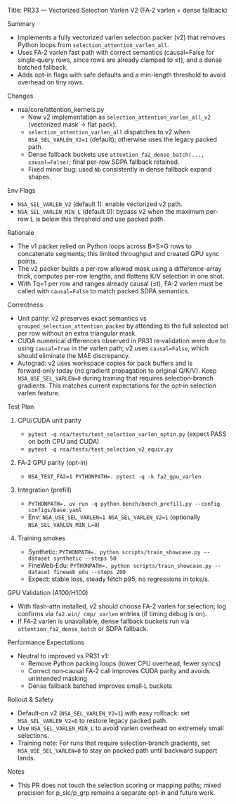 Title: PR33 — Vectorized Selection Varlen V2 (FA‑2 varlen + dense fallback)

Summary
- Implements a fully vectorized varlen selection packer (v2) that removes Python loops from `selection_attention_varlen_all`.
- Uses FA‑2 varlen fast path with correct semantics (causal=False for single‑query rows, since rows are already clamped to ≤t), and a dense batched fallback.
- Adds opt-in flags with safe defaults and a min-length threshold to avoid overhead on tiny rows.

Changes
- nsa/core/attention_kernels.py
  - New v2 implementation as `selection_attention_varlen_all_v2` (vectorized mask → flat pack).
  - `selection_attention_varlen_all` dispatches to v2 when `NSA_SEL_VARLEN_V2=1` (default); otherwise uses the legacy packed path.
  - Dense fallback buckets use `attention_fa2_dense_batch(..., causal=False)`; final per-row SDPA fallback retained.
  - Fixed minor bug: used `Nb` consistently in dense fallback expand shapes.

Env Flags
- `NSA_SEL_VARLEN_V2` (default 1): enable vectorized v2 path.
- `NSA_SEL_VARLEN_MIN_L` (default 0): bypass v2 when the maximum per-row L is below this threshold and use packed path.

Rationale
- The v1 packer relied on Python loops across B×S×G rows to concatenate segments; this limited throughput and created GPU sync points.
- The v2 packer builds a per-row allowed mask using a difference-array trick, computes per-row lengths, and flattens K/V selection in one shot.
- With Tq=1 per row and ranges already causal (≤t), FA‑2 varlen must be called with `causal=False` to match packed SDPA semantics.

Correctness
- Unit parity: v2 preserves exact semantics vs `grouped_selection_attention_packed` by attending to the full selected set per row without an extra triangular mask.
- CUDA numerical differences observed in PR31 re‑validation were due to using `causal=True` in the varlen path; v2 uses `causal=False`, which should eliminate the MAE discrepancy.
- Autograd: v2 uses workspace copies for pack buffers and is forward‑only today (no gradient propagation to original Q/K/V). Keep `NSA_USE_SEL_VARLEN=0` during training that requires selection‑branch gradients. This matches current expectations for the opt‑in selection varlen feature.

Test Plan
1) CPU/CUDA unit parity
   - `pytest -q nsa/tests/test_selection_varlen_optin.py` (expect PASS on both CPU and CUDA)
   - `pytest -q nsa/tests/test_selection_v2_equiv.py`

2) FA‑2 GPU parity (opt-in)
   - `NSA_TEST_FA2=1 PYTHONPATH=. pytest -q -k fa2_gpu_varlen`

3) Integration (prefill)
   - `PYTHONPATH=. uv run -q python bench/bench_prefill.py --config configs/base.yaml`
   - Env: `NSA_USE_SEL_VARLEN=1 NSA_SEL_VARLEN_V2=1` (optionally `NSA_SEL_VARLEN_MIN_L=8`)

4) Training smokes
   - Synthetic: `PYTHONPATH=. python scripts/train_showcase.py --dataset synthetic --steps 50`
   - FineWeb‑Edu: `PYTHONPATH=. python scripts/train_showcase.py --dataset fineweb_edu --steps 200`
   - Expect: stable loss, steady fetch p95, no regressions in toks/s.

GPU Validation (A100/H100)
- With flash‑attn installed, v2 should choose FA‑2 varlen for selection; log confirms via `fa2.win/ cmp/ varlen` entries (if timing debug is on).
- If FA‑2 varlen is unavailable, dense fallback buckets run via `attention_fa2_dense_batch` or SDPA fallback.

Performance Expectations
- Neutral to improved vs PR31 v1:
  - Remove Python packing loops (lower CPU overhead, fewer syncs)
  - Correct non‑causal FA‑2 call improves CUDA parity and avoids unintended masking
  - Dense fallback batched improves small‑L buckets

Rollout & Safety
- Default‑on v2 (`NSA_SEL_VARLEN_V2=1`) with easy rollback: set `NSA_SEL_VARLEN_V2=0` to restore legacy packed path.
- Use `NSA_SEL_VARLEN_MIN_L` to avoid varlen overhead on extremely small selections.
- Training note: For runs that require selection‑branch gradients, set `NSA_USE_SEL_VARLEN=0` to stay on packed path until backward support lands.

Notes
- This PR does not touch the selection scoring or mapping paths; mixed precision for p_slc/p_grp remains a separate opt-in and future work.
